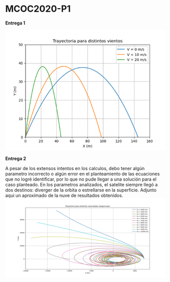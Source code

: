 # MCOC2020-P1
**Entrega 1**


![Screenshot](https://github.com/Alberto-Hurtado/MCOC2020-P1/blob/master/Entrega%201/balistica.png)


**Entrega 2**

A pesar de los extensos intentos en los calculos, debo tener algún parametro incorrecto o algún error en el planteamiento de las ecuaciones que no logré identificar,
por lo que no pude llegar a una solución para el caso planteado. En los parametros analizados, el satelite siempre llegó a dos destinos: diverger de la orbita o estrellarse en la superficie. Adjunto aqui un aproximado de la nuve de resultados obtenidos.
![Entrega_2_intento_0](https://github.com/Alberto-Hurtado/MCOC2020-P1/blob/master/Entrega%202/Intento_0.png)
